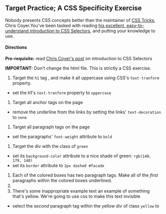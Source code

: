## Target Practice; A CSS Specificity Exercise

Nobody presents CSS concepts better than the maintainer of [CSS Tricks](http://css-tricks.com/), Chris Coyer.You've been tasked with reading [his excellent, easy-to-understand introduction to CSS Selectors](http://css-tricks.com/how-css-selectors-work/), and putting your knowledge to use.

#### Directions

__Pre-requisite:__ read [Chris Coyer's post](http://css-tricks.com/how-css-selectors-work/) on introduction to CSS Selectors

__IMPORTANT:__ Don't change the html file. This is strictly a CSS exercise.

1. Target the `h1` tag , and make it all uppercase using CSS's `text-tranform` property.
  - set the h1's `text-tranform` property to `uppercase`
1. Target all anchor tags on the page
  - remove the underline from the links by setting the links' `text-decoration` to `none`
1. Target all paragraph tags on the page
  - set the paragraphs' `font-weight` attribute to `bold`
1. Target the div with the class of `green`
  - set its `background-color` attribute to a nice shade of green: `rgb(148, 179, 148)`
  - set its `border` attribute to `2px dashed #facade`


1. Each of the colored boxes has two paragraph tags. Make all of the *first* paragraphs within the colored boxes underlined.
1. 
1. There's some inappropriate example text an example of something that's yellow. We're going to use css to make this text invisible
  - select the *second* paragraph tag within the yellow div of class `yellow` to 
